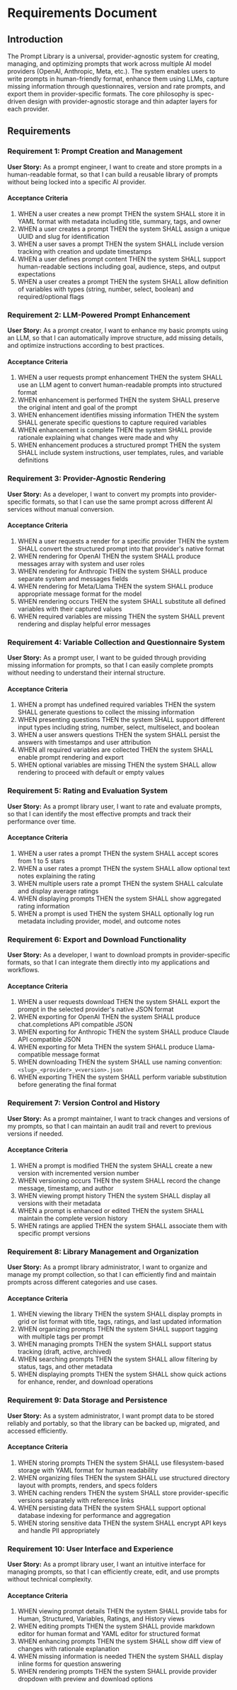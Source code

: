 # Requirements Document

## Introduction

The Prompt Library is a universal, provider-agnostic system for creating, managing, and optimizing prompts that work across multiple AI model providers (OpenAI, Anthropic, Meta, etc.). The system enables users to write prompts in human-friendly format, enhance them using LLMs, capture missing information through questionnaires, version and rate prompts, and export them in provider-specific formats. The core philosophy is spec-driven design with provider-agnostic storage and thin adapter layers for each provider.

## Requirements

### Requirement 1: Prompt Creation and Management

**User Story:** As a prompt engineer, I want to create and store prompts in a human-readable format, so that I can build a reusable library of prompts without being locked into a specific AI provider.

#### Acceptance Criteria

1. WHEN a user creates a new prompt THEN the system SHALL store it in YAML format with metadata including title, summary, tags, and owner
2. WHEN a user creates a prompt THEN the system SHALL assign a unique UUID and slug for identification
3. WHEN a user saves a prompt THEN the system SHALL include version tracking with creation and update timestamps
4. WHEN a user defines prompt content THEN the system SHALL support human-readable sections including goal, audience, steps, and output expectations
5. WHEN a user creates a prompt THEN the system SHALL allow definition of variables with types (string, number, select, boolean) and required/optional flags

### Requirement 2: LLM-Powered Prompt Enhancement

**User Story:** As a prompt creator, I want to enhance my basic prompts using an LLM, so that I can automatically improve structure, add missing details, and optimize instructions according to best practices.

#### Acceptance Criteria

1. WHEN a user requests prompt enhancement THEN the system SHALL use an LLM agent to convert human-readable prompts into structured format
2. WHEN enhancement is performed THEN the system SHALL preserve the original intent and goal of the prompt
3. WHEN enhancement identifies missing information THEN the system SHALL generate specific questions to capture required variables
4. WHEN enhancement is complete THEN the system SHALL provide rationale explaining what changes were made and why
5. WHEN enhancement produces a structured prompt THEN the system SHALL include system instructions, user templates, rules, and variable definitions

### Requirement 3: Provider-Agnostic Rendering

**User Story:** As a developer, I want to convert my prompts into provider-specific formats, so that I can use the same prompt across different AI services without manual conversion.

#### Acceptance Criteria

1. WHEN a user requests a render for a specific provider THEN the system SHALL convert the structured prompt into that provider's native format
2. WHEN rendering for OpenAI THEN the system SHALL produce messages array with system and user roles
3. WHEN rendering for Anthropic THEN the system SHALL produce separate system and messages fields
4. WHEN rendering for Meta/Llama THEN the system SHALL produce appropriate message format for the model
5. WHEN rendering occurs THEN the system SHALL substitute all defined variables with their captured values
6. WHEN required variables are missing THEN the system SHALL prevent rendering and display helpful error messages

### Requirement 4: Variable Collection and Questionnaire System

**User Story:** As a prompt user, I want to be guided through providing missing information for prompts, so that I can easily complete prompts without needing to understand their internal structure.

#### Acceptance Criteria

1. WHEN a prompt has undefined required variables THEN the system SHALL generate questions to collect the missing information
2. WHEN presenting questions THEN the system SHALL support different input types including string, number, select, multiselect, and boolean
3. WHEN a user answers questions THEN the system SHALL persist the answers with timestamps and user attribution
4. WHEN all required variables are collected THEN the system SHALL enable prompt rendering and export
5. WHEN optional variables are missing THEN the system SHALL allow rendering to proceed with default or empty values

### Requirement 5: Rating and Evaluation System

**User Story:** As a prompt library user, I want to rate and evaluate prompts, so that I can identify the most effective prompts and track their performance over time.

#### Acceptance Criteria

1. WHEN a user rates a prompt THEN the system SHALL accept scores from 1 to 5 stars
2. WHEN a user rates a prompt THEN the system SHALL allow optional text notes explaining the rating
3. WHEN multiple users rate a prompt THEN the system SHALL calculate and display average ratings
4. WHEN displaying prompts THEN the system SHALL show aggregated rating information
5. WHEN a prompt is used THEN the system SHALL optionally log run metadata including provider, model, and outcome notes

### Requirement 6: Export and Download Functionality

**User Story:** As a developer, I want to download prompts in provider-specific formats, so that I can integrate them directly into my applications and workflows.

#### Acceptance Criteria

1. WHEN a user requests download THEN the system SHALL export the prompt in the selected provider's native JSON format
2. WHEN exporting for OpenAI THEN the system SHALL produce chat.completions API compatible JSON
3. WHEN exporting for Anthropic THEN the system SHALL produce Claude API compatible JSON
4. WHEN exporting for Meta THEN the system SHALL produce Llama-compatible message format
5. WHEN downloading THEN the system SHALL use naming convention: `<slug>_<provider>_v<version>.json`
6. WHEN exporting THEN the system SHALL perform variable substitution before generating the final format

### Requirement 7: Version Control and History

**User Story:** As a prompt maintainer, I want to track changes and versions of my prompts, so that I can maintain an audit trail and revert to previous versions if needed.

#### Acceptance Criteria

1. WHEN a prompt is modified THEN the system SHALL create a new version with incremented version number
2. WHEN versioning occurs THEN the system SHALL record the change message, timestamp, and author
3. WHEN viewing prompt history THEN the system SHALL display all versions with their metadata
4. WHEN a prompt is enhanced or edited THEN the system SHALL maintain the complete version history
5. WHEN ratings are applied THEN the system SHALL associate them with specific prompt versions

### Requirement 8: Library Management and Organization

**User Story:** As a prompt library administrator, I want to organize and manage my prompt collection, so that I can efficiently find and maintain prompts across different categories and use cases.

#### Acceptance Criteria

1. WHEN viewing the library THEN the system SHALL display prompts in grid or list format with title, tags, ratings, and last updated information
2. WHEN organizing prompts THEN the system SHALL support tagging with multiple tags per prompt
3. WHEN managing prompts THEN the system SHALL support status tracking (draft, active, archived)
4. WHEN searching prompts THEN the system SHALL allow filtering by status, tags, and other metadata
5. WHEN displaying prompts THEN the system SHALL show quick actions for enhance, render, and download operations

### Requirement 9: Data Storage and Persistence

**User Story:** As a system administrator, I want prompt data to be stored reliably and portably, so that the library can be backed up, migrated, and accessed efficiently.

#### Acceptance Criteria

1. WHEN storing prompts THEN the system SHALL use filesystem-based storage with YAML format for human readability
2. WHEN organizing files THEN the system SHALL use structured directory layout with prompts, renders, and specs folders
3. WHEN caching renders THEN the system SHALL store provider-specific versions separately with reference links
4. WHEN persisting data THEN the system SHALL support optional database indexing for performance and aggregation
5. WHEN storing sensitive data THEN the system SHALL encrypt API keys and handle PII appropriately

### Requirement 10: User Interface and Experience

**User Story:** As a prompt library user, I want an intuitive interface for managing prompts, so that I can efficiently create, edit, and use prompts without technical complexity.

#### Acceptance Criteria

1. WHEN viewing prompt details THEN the system SHALL provide tabs for Human, Structured, Variables, Ratings, and History views
2. WHEN editing prompts THEN the system SHALL provide markdown editor for human format and YAML editor for structured format
3. WHEN enhancing prompts THEN the system SHALL show diff view of changes with rationale explanation
4. WHEN missing information is needed THEN the system SHALL display inline forms for question answering
5. WHEN rendering prompts THEN the system SHALL provide provider dropdown with preview and download options